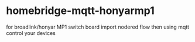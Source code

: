 # homebridge-mqtt-honyarmp1
for broadlink/honyar MP1 switch board
import nodered flow then using mqtt control your devices
